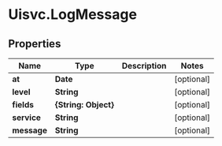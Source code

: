 # Uisvc.LogMessage

## Properties

Name | Type | Description | Notes
------------ | ------------- | ------------- | -------------
**at** | **Date** |  | [optional] 
**level** | **String** |  | [optional] 
**fields** | **{String: Object}** |  | [optional] 
**service** | **String** |  | [optional] 
**message** | **String** |  | [optional] 


